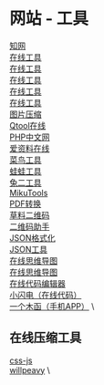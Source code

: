 # 网站 - 工具
[知网](https://www.cnki.net/) \
[在线工具](https://tool.lu/) \
[在线工具](https://www.lmcjl.com/) \
[在线工具](https://www.wdku.net/) \
[在线工具](https://www.zxgj.cn/) \
[在线工具](http://tools.bugscaner.com/) \
[图片压缩](https://www.bejson.com/) \
[Qtool在线](https://www.qtool.net/) \
[PHP中文网](https://www.php.cn/xiazai/tool) \
[爱资料在线](https://www.toolnb.com/) \
[菜鸟工具](https://c.runoob.com/) \
[蛙蛙工具](https://www.iamwawa.cn/) \
[兔二工具](https://www.tool22.com/) \
[MikuTools](https://tools.miku.ac/) \
[PDF转换](https://smallpdf.com/) \
[草料二维码](https://cli.im/) \
[二维码助手](https://so.csdn.net/plugin/qrcode.html?query=https://csdn.net&spm=1000.2115.3001.5851) \
[JSON格式化](https://www.json.cn/) \
[JSON工具](https://so.csdn.net/plugin/jsonPages.html?spm=1000.2115.3001.5850) \
[在线思维导图](https://miyuesc.github.io/process-designer/) \
[在线思维导图](https://miyuesc.gitee.io/process-designer/) \
[在线代码编辑器](https://jojowwbb.github.io/pen/index.html) \
[小闪电（在线代码）](https://jsrun.net/) \
[一个木函（手机APP）](http://www.woobx.cn/index.html) \

## 在线压缩工具
[css-js](https://tool.css-js.com/) \
[willpeavy](https://www.willpeavy.com/) \
